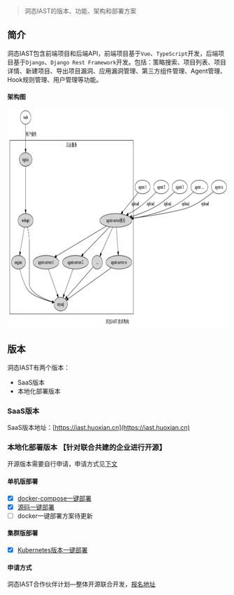> 洞态IAST的版本、功能、架构和部署方案

## 简介
洞态IAST包含前端项目和后端API，前端项目基于`Vue`、`TypeScript`开发，后端项目基于`Django`、`Django Rest Framework`开发。包括：策略搜索、项目列表、项目详情、新建项目、导出项目漏洞、应用漏洞管理、第三方组件管理、Agent管理、Hook规则管理、用户管理等功能。

#### 架构图
<img src="../assets/deploy/framework.png" style="width: 850px;height: 500px;">

## 版本
洞态IAST有两个版本：
- SaaS版本
- 本地化部署版本 

### SaaS版本
SaaS版本地址：[https://iast.huoxian.cn](https://iast.huoxian.cn)

### 本地化部署版本 【针对联合共建的企业进行开源】
开源版本需要自行申请，申请方式见[下文](doc/tutorial/versions?id=申请方式)

#### 单机版部署

- [x] [docker-compose一键部署](https://github.com/HXSecurity/DongTai/tree/main/deploy/docker-compose)
- [x] [源码一键部署](https://github.com/HXSecurity/DongTai#%E4%B8%80%E9%94%AE%E6%BA%90%E7%A0%81%E9%83%A8%E7%BD%B2docker%E7%8E%AF%E5%A2%83)
- [ ] docker一键部署方案待更新

#### 集群版部署

- [x] [Kubernetes版本一键部署](https://github.com/HXSecurity/DongTai/blob/main/deploy/kubernetes)

#### 申请方式
洞态IAST合作伙伴计划—整体开源联合开发，[报名地址](https://jinshuju.net/f/PKPl99)
